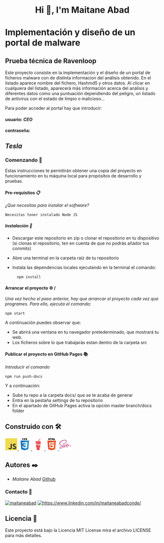 <h1 align="center">Hi 👋, I'm Maitane Abad</h1>

# Implementación y diseño de un portal de malware

## Prueba técnica de Ravenloop

Este proyecto consiste en la implementación y el diseño de un portal de ficheros malware con de distinta informacíon del análisis obtenido.
En el listado aparece nombre del fichero, Hashmd5 y otros datos. Al clicar en cualquiera del listado, aparecerá más información acerca del análisis y diferentes datos como una puntuación dependiendo del peligro, un listado de antivirus con el estado de limpio o malicioso...

Para poder acceder al portal hay que introducir:

#### usuario: *CEO* 
#### contraseña:  <h2>*Tesla*</h2>

### Comenzando 🚀

Estas instrucciones te permitirán obtener una copia del proyecto en funcionamiento en tu máquina local para propósitos de desarrollo y pruebas.

#### Pre-requisitos 📋

_¿Que necesitas para instalar el software?_

    Necesitas tener instalado Node JS

##### Instalación 🔧

- Descargar este repositorio en zip o clonar el repositorio en tu dispositivo (si clonas el repositorio, ten en cuenta de que no podrás añador tus commits)
- Abre una terminal en la carpeta raíz de tu repositorio
- Instala las dependencias locales ejecutando en la terminal el comando:

        npm install

#### Arrancar el proyecto ⚙️ /

_Una vez hecho el paso anterior, hay que arrancar el proyecto cada vez que programes. Para ello, ejecuta el comando:_

    npm start

A continuación puedes observar que:

- Se abrirá una ventana en tu navegador pretederminado, que mostrará tu web.
- Los ficheros sobre lo que trabajarás estan dentro de la carpeta src

#### Publicar el proyecto en GitHub Pages 📚

_Introducir el comando_

    npm run push-docs

Y a continuación:

- Sube tu repo a la carpeta docs/ que se te acaba de generar
- Entra en la pestaña settings de tu repositorio
- En el apartado de GitHub Pages activa la opción master branch/docs folder

## Construido con 🛠️️

<p align="left"> <a href="https://developer.mozilla.org/en-US/docs/Web/JavaScript" target="_blank" rel="noreferrer"><img src="https://raw.githubusercontent.com/devicons/devicon/master/icons/javascript/javascript-original.svg" alt="javascript" width="40" height="40"/> </a><a href="https://www.w3schools.com/css/" target="_blank" rel="noreferrer"><img src="https://raw.githubusercontent.com/devicons/devicon/master/icons/css3/css3-original-wordmark.svg" alt="css3" width="40" height="40"/></a><a href="https://gulpjs.com" target="_blank" rel="noreferrer"> <img src="https://raw.githubusercontent.com/devicons/devicon/master/icons/gulp/gulp-plain.svg" alt="gulp" width="40" height="40"/></a><a href="https://www.w3.org/html/" target="_blank" rel="noreferrer"> <img src="https://raw.githubusercontent.com/devicons/devicon/master/icons/html5/html5-original-wordmark.svg" alt="html5" width="40" height="40"/></a><a href="https://sass-lang.com" target="_blank" rel="noreferrer"> <img src="https://raw.githubusercontent.com/devicons/devicon/master/icons/sass/sass-original.svg" alt="sass" width="40" height="40"/></a></p>

## Autores ✒️

- _Maitane Abad_ [Github](https://github.com/MaitaneAbad)

### Contacto 📱

<a href="https://twitter.com/maitaneabad" target="blank"><img align="center" src="https://raw.githubusercontent.com/rahuldkjain/github-profile-readme-generator/master/src/images/icons/Social/twitter.svg" alt="maitaneabad" height="30" width="40" /></a>
<a href="https://linkedin.com/in/https://www.linkedin.com/in/maitaneabadconde/" target="blank"><img align="center" src="https://raw.githubusercontent.com/rahuldkjain/github-profile-readme-generator/master/src/images/icons/Social/linked-in-alt.svg" alt="https://www.linkedin.com/in/maitaneabadconde/" height="30" width="40" /></a>

## Licencia 📄

Este proyecto está bajo la Licencia MIT License mira el archivo LICENSE para más detalles.
